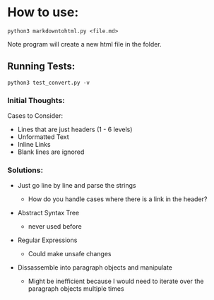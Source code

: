 # How to use:

```python3 markdowntohtml.py <file.md>```

Note program will create a new html file in the folder.

## Running Tests:

```python3 test_convert.py -v```


### Initial Thoughts:

Cases to Consider:

- Lines that are just headers (1 - 6 levels)
- Unformatted Text
- Inline Links
- Blank lines are ignored

### Solutions:
- Just go line by line and parse the strings
    - How do you handle cases where there is a link in the header?

- Abstract Syntax Tree
    - never used before

- Regular Expressions
    - Could make unsafe changes

- Dissassemble into paragraph objects and manipulate
    - Might be inefficient because I would need to iterate over the paragraph objects multiple times

